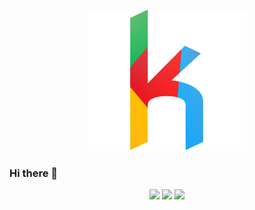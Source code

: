 <p align="center">
	<img src="https://github.com/Keep-Konect/Keep-Konect/blob/main/kot%20(2).png">
</p>

### Hi there 👋

<p align="center">

<img src="https://github-profile-summary-cards.vercel.app/api/cards/profile-details?username=Keep-Konect&theme=default" height="200px">

<img src="https://github-readme-stats.vercel.app/api?username=Keep-Konect&show_icons=true&theme=white" height="200px">

<img src="https://github-readme-stats.vercel.app/api/top-langs/?username=Keep-Konect&theme=white" height="200px">

</p>


